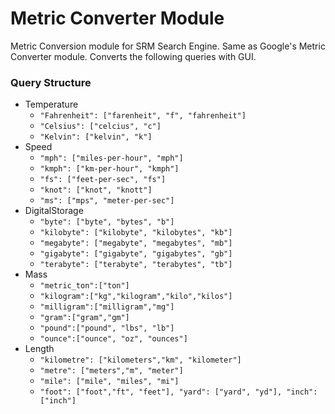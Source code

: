 # Metric Converter Module
Metric Conversion module for SRM Search Engine. Same as Google's Metric Converter module.
Converts the following queries with GUI.

### Query Structure

- Temperature
  - ``"Fahrenheit": ["farenheit", "f", "fahrenheit"]``
  - ``"Celsius": ["celcius", "c"]``
  - ``"Kelvin": ["kelvin", "k"]``
- Speed
  - ``"mph": ["miles-per-hour", "mph"]``
  - ``"kmph": ["km-per-hour", "kmph"]``
  - ``"fs": ["feet-per-sec", "fs"]``
  - ``"knot": ["knot", "knott"]``
  - ``"ms": ["mps", "meter-per-sec"]``
- DigitalStorage
  - ``"byte": ["byte", "bytes", "b"]``
  - ``"kilobyte": ["kilobyte", "kilobytes", "kb"]``
  - ``"megabyte": ["megabyte", "megabytes", "mb"]``
  - ``"gigabyte": ["gigabyte", "gigabytes", "gb"]``
  - ``"terabyte": ["terabyte", "terabytes", "tb"]``
- Mass
  - ``"metric_ton":["ton"]``
  - ``"kilogram":["kg","kilogram","kilo","kilos"]``
  - ``"milligram":["milligram","mg"]``
  - ``"gram":["gram","gm"]``
  - ``"pound":["pound", "lbs", "lb"]``
  - ``"ounce":["ounce", "oz", "ounces"]``
- Length
  - ``"kilometre": ["kilometers","km", "kilometer"]``
  - ``"metre": ["meters","m", "meter"]``
  - ``"mile": ["mile", "miles", "mi"]``
  - ``"foot": ["foot","ft", "feet"], "yard": ["yard", "yd"], "inch": ["inch"]``
